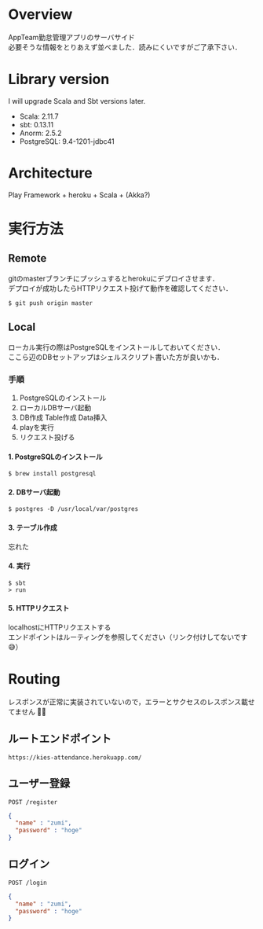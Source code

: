 # Overview
AppTeam勤怠管理アプリのサーバサイド  
必要そうな情報をとりあえず並べました．読みにくいですがご了承下さい．

# Library version
I will upgrade Scala and Sbt versions later.
- Scala: 2.11.7
- sbt: 0.13.11
- Anorm: 2.5.2
- PostgreSQL: 9.4-1201-jdbc41

# Architecture
Play Framework + heroku + Scala + (Akka?)

# 実行方法
## Remote
gitのmasterブランチにプッシュするとherokuにデプロイさせます．  
デプロイが成功したらHTTPリクエスト投げて動作を確認してください．  
```
$ git push origin master
```

## Local
ローカル実行の際はPostgreSQLをインストールしておいてください．  
ここら辺のDBセットアップはシェルスクリプト書いた方が良いかも．  
### 手順
1. PostgreSQLのインストール
1. ローカルDBサーバ起動
1. DB作成 Table作成 Data挿入
1. playを実行
1. リクエスト投げる

#### 1. PostgreSQLのインストール
```
$ brew install postgresql
```

#### 2. DBサーバ起動
```
$ postgres -D /usr/local/var/postgres
```

#### 3. テーブル作成
忘れた

#### 4. 実行
```
$ sbt
> run
```

#### 5. HTTPリクエスト
localhostにHTTPリクエストする  
エンドポイントはルーティングを参照してください（リンク付けしてないです :sweat_smile:）

# Routing
レスポンスが正常に実装されていないので，エラーとサクセスのレスポンス載せてません 🙇‍♂️

## ルートエンドポイント
`https://kies-attendance.herokuapp.com/`

## ユーザー登録
`POST /register`
``` json
{
  "name" : "zumi",
  "password" : "hoge"
}
```

## ログイン
`POST /login`
``` json
{
  "name" : "zumi",
  "password" : "hoge"
}
```


